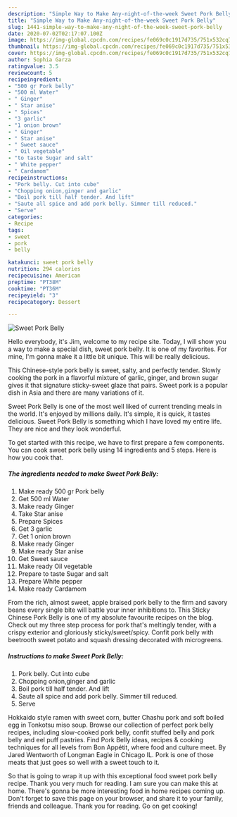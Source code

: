 ```yaml
---
description: "Simple Way to Make Any-night-of-the-week Sweet Pork Belly"
title: "Simple Way to Make Any-night-of-the-week Sweet Pork Belly"
slug: 1441-simple-way-to-make-any-night-of-the-week-sweet-pork-belly
date: 2020-07-02T02:17:07.100Z
image: https://img-global.cpcdn.com/recipes/fe069c0c1917d735/751x532cq70/sweet-pork-belly-recipe-main-photo.jpg
thumbnail: https://img-global.cpcdn.com/recipes/fe069c0c1917d735/751x532cq70/sweet-pork-belly-recipe-main-photo.jpg
cover: https://img-global.cpcdn.com/recipes/fe069c0c1917d735/751x532cq70/sweet-pork-belly-recipe-main-photo.jpg
author: Sophia Garza
ratingvalue: 3.5
reviewcount: 5
recipeingredient:
- "500 gr Pork belly"
- "500 ml Water"
- " Ginger"
- " Star anise"
- " Spices"
- "3 garlic"
- "1 onion brown"
- " Ginger"
- " Star anise"
- " Sweet sauce"
- " Oil vegetable"
- "to taste Sugar and salt"
- " White pepper"
- " Cardamom"
recipeinstructions:
- "Pork belly. Cut into cube"
- "Chopping onion,ginger and garlic"
- "Boil pork till half tender. And lift"
- "Saute all spice and add pork belly. Simmer till reduced."
- "Serve"
categories:
- Recipe
tags:
- sweet
- pork
- belly

katakunci: sweet pork belly 
nutrition: 294 calories
recipecuisine: American
preptime: "PT38M"
cooktime: "PT36M"
recipeyield: "3"
recipecategory: Dessert

---
```



![Sweet Pork Belly](https://img-global.cpcdn.com/recipes/fe069c0c1917d735/751x532cq70/sweet-pork-belly-recipe-main-photo.jpg)

Hello everybody, it's Jim, welcome to my recipe site. Today, I will show you a way to make a special dish, sweet pork belly. It is one of my favorites. For mine, I'm gonna make it a little bit unique. This will be really delicious.

This Chinese-style pork belly is sweet, salty, and perfectly tender. Slowly cooking the pork in a flavorful mixture of garlic, ginger, and brown sugar gives it that signature sticky-sweet glaze that pairs. Sweet pork is a popular dish in Asia and there are many variations of it.

Sweet Pork Belly is one of the most well liked of current trending meals in the world. It's enjoyed by millions daily. It's simple, it is quick, it tastes delicious. Sweet Pork Belly is something which I have loved my entire life. They are nice and they look wonderful.


To get started with this recipe, we have to first prepare a few components. You can cook sweet pork belly using 14 ingredients and 5 steps. Here is how you cook that.

<!--inarticleads1-->

##### The ingredients needed to make Sweet Pork Belly:

1. Make ready 500 gr Pork belly
1. Get 500 ml Water
1. Make ready  Ginger
1. Take  Star anise
1. Prepare  Spices
1. Get 3 garlic
1. Get 1 onion brown
1. Make ready  Ginger
1. Make ready  Star anise
1. Get  Sweet sauce
1. Make ready  Oil vegetable
1. Prepare to taste Sugar and salt
1. Prepare  White pepper
1. Make ready  Cardamom


From the rich, almost sweet, apple braised pork belly to the firm and savory beans every single bite will battle your inner inhibitions to. This Sticky Chinese Pork Belly is one of my absolute favourite recipes on the blog. Check out my three step process for pork that&#39;s meltingly tender, with a crispy exterior and gloriously sticky/sweet/spicy. Confit pork belly with beetrooth sweet potato and squash dressing decorated with microgreens. 

<!--inarticleads2-->

##### Instructions to make Sweet Pork Belly:

1. Pork belly. Cut into cube
1. Chopping onion,ginger and garlic
1. Boil pork till half tender. And lift
1. Saute all spice and add pork belly. Simmer till reduced.
1. Serve


Hokkaido style ramen with sweet corn, butter Chashu pork and soft boiled egg in Tonkotsu miso soup. Browse our collection of perfect pork belly recipes, including slow-cooked pork belly, confit stuffed belly and pork belly and eel puff pastries. Find Pork Belly ideas, recipes &amp; cooking techniques for all levels from Bon Appétit, where food and culture meet. By Jared Wentworth of Longman Eagle in Chicago IL. Pork is one of those meats that just goes so well with a sweet touch to it. 

So that is going to wrap it up with this exceptional food sweet pork belly recipe. Thank you very much for reading. I am sure you can make this at home. There's gonna be more interesting food in home recipes coming up. Don't forget to save this page on your browser, and share it to your family, friends and colleague. Thank you for reading. Go on get cooking!

